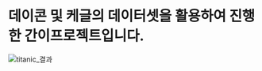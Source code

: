 # 데이콘 및 케글의 데이터셋을 활용하여 진행한 간이프로젝트입니다.
![titanic_결과](https://github.com/user-attachments/assets/02e83bd4-73e6-478c-ad38-5ffc549e1045)
